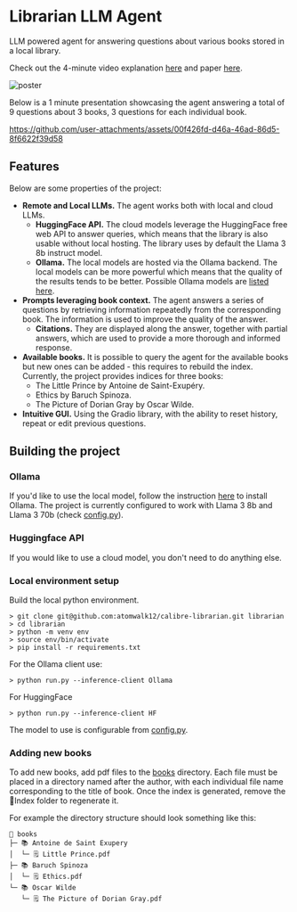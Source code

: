 # Librarian LLM Agent
LLM powered agent for answering questions about various books stored in a local library. 

Check out the 4-minute video explanation [here](https://www.youtube.com/watch?v=63E1ebuUNcs) and paper [here](docs/report.pdf).


![poster](https://github.com/user-attachments/assets/467c1225-db01-4912-a575-f674269c62d0)

Below is a 1 minute presentation showcasing the agent answering a total of 9 questions about 3 books, 3 questions for each individual book.

https://github.com/user-attachments/assets/00f426fd-d46a-46ad-86d5-8f6622f39d58





## Features
Below are some properties of the project:

 - **Remote and Local LLMs.** The agent works both with local and cloud LLMs.
   - **HuggingFace API.** The cloud models leverage the HuggingFace free web API to answer queries, which means that the library is also usable without local hosting. The library uses by default the Llama 3 8b instruct model.
   - **Ollama.** The local models are hosted via the Ollama backend. The local models can be more powerful which means that the quality of the results tends to be better. Possible Ollama models are [listed here](https://ollama.com/library).
 - **Prompts leveraging book context.** The agent answers a series of questions by retrieving information repeatedly from the corresponding book. The information is used to improve the quality of the answer.
   - **Citations.** They are displayed along the answer, together with partial answers, which are used to provide a more thorough and informed response.
 - **Available books.** It is possible to query the agent for the available books but new ones can be added - this requires to rebuild the index. Currently, the project provides indices for three books:
   - The Little Prince by Antoine de Saint-Exupéry.
   - Ethics by Baruch Spinoza.
   - The Picture of Dorian Gray by Oscar Wilde.
 - **Intuitive GUI.** Using the Gradio library, with the ability to reset history, repeat or edit previous questions.

## Building the project
### Ollama
If you'd like to use the local model, follow the instruction [here](https://github.com/ollama/ollama) to install Ollama. The project is currently configured to work with Llama 3 8b and Llama 3 70b (check [config.py](config.py)).

### Huggingface API
If you would like to use a cloud model, you don't need to do anything else.

### Local environment setup
Build the local python environment. 
```console
> git clone git@github.com:atomwalk12/calibre-librarian.git librarian
> cd librarian
> python -m venv env
> source env/bin/activate
> pip install -r requirements.txt
```
For the Ollama client use:
```console
> python run.py --inference-client Ollama
```
For HuggingFace
```console
> python run.py --inference-client HF
```

The model to use is configurable from [config.py](config.py).

### Adding new books
To add new books, add pdf files to the [books](books/) directory. Each file must be placed in a directory named after the author, with each individual file name corresponding to the title of book.
Once the index is generated, remove the 📁Index folder to regenerate it.

For example the directory structure should look something like this:
```
📁 books
├─ 📚 Antoine de Saint Exupery
│  └─ 🗒️ Little Prince.pdf
├─ 📚 Baruch Spinoza
│  └─ 🗒️ Ethics.pdf
└─ 📚 Oscar Wilde
   └─ 🗒️ The Picture of Dorian Gray.pdf
```
